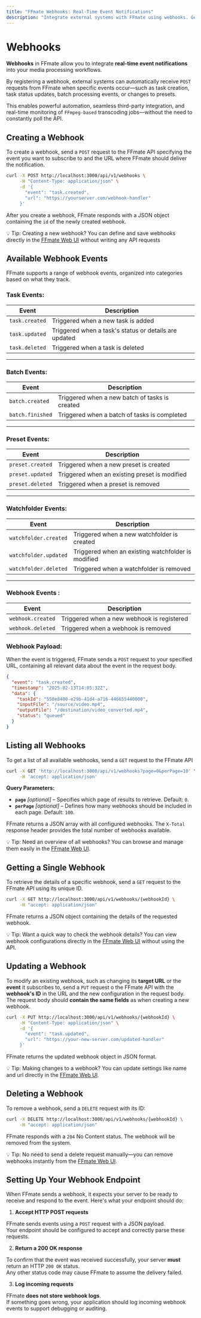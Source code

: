 ```yaml
---
title: "FFmate Webhooks: Real-Time Event Notifications"
description: "Integrate external systems with FFmate using webhooks. Get instant notifications for task updates, batch processing, preset changes and more"
---
```


# Webhooks

**Webhooks** in FFmate allow you to integrate **real-time event notifications** into your media processing workflows.

By registering a webhook, external systems can automatically receive `POST` requests from FFmate when specific events occur—such as task creation, task status updates, batch processing events, or changes to presets.

This enables powerful automation, seamless third-party integration, and real-time monitoring of `FFmpeg-based` transcoding jobs—without the need to constantly poll the API.

## Creating a Webhook  

To create a webhook, send a `POST` request to the FFmate API specifying the event you want to subscribe to and the URL where FFmate should deliver the notification.  

```sh
curl -X POST http://localhost:3000/api/v1/webhooks \
     -H "Content-Type: application/json" \
     -d '{
       "event": "task.created",
       "url": "https://yourserver.com/webhook-handler"
     }'
```

After you create a webhook, FFmate responds with a JSON object containing the `id` of the newly created webhook.

💡 Tip: Creating a new webhook? You can define and save webhooks directly in the [FFmate Web UI](/docs/web-ui.md#webhooks) without writing any API requests

## Available Webhook Events

FFmate supports a range of webhook events, organized into categories based on what they track.

### Task Events:

| Event              | Description |
|--------------------|-------------|
| `task.created`    | Triggered when a new task is added |
| `task.updated`    | Triggered when a task's status or details are updated |
| `task.deleted`    | Triggered when a task is deleted |

---

### Batch Events:

| Event              | Description |
|--------------------|-------------|
| `batch.created`   | Triggered when a new batch of tasks is created |
| `batch.finished`  | Triggered when a batch of tasks is completed |

---

### Preset Events:

| Event              | Description |
|--------------------|-------------|
| `preset.created`  | Triggered when a new preset is created |
| `preset.updated`  | Triggered when an existing preset is modified |
| `preset.deleted`  | Triggered when a preset is removed |

---

### Watchfolder Events:
| Event                  | Description |
|------------------------|-------------|
| `watchfolder.created`  | Triggered when a new watchfolder is created |
| `watchfolder.updated`  | Triggered when an existing watchfolder is modified |
| `watchfolder.deleted`  | Triggered when a watchfolder is removed |

---

### Webhook Events :

| Event              | Description |
|--------------------|-------------|
| `webhook.created` | Triggered when a new webhook is registered |
| `webhook.deleted` | Triggered when a webhook is removed |


### Webhook Payload:

When the event is triggered, FFmate sends a `POST` request to your specified URL, containing all relevant data about the event in the request body.

```json
{
  "event": "task.created",
  "timestamp": "2025-02-13T14:05:32Z",
  "data": {
    "taskId": "550e8400-e29b-41d4-a716-446655440000",
    "inputFile": "/source/video.mp4",
    "outputFile": "/destination/video_converted.mp4",
    "status": "queued"
  }
}
```

## Listing all Webhooks

To get a list of all available webhooks, send a `GET` request to the FFmate API

```sh
curl -X GET 'http://localhost:3000/api/v1/webhooks?page=0&perPage=10' \
     -H 'accept: application/json'
```

**Query Parameters:**

- **`page`** *[optional]* – Specifies which page of results to retrieve. Default: `0`.
- **`perPage`** *[optional]* – Defines how many webhooks should be included in each page. Default: `100`.

FFmate returns a JSON array with all configured webhooks. The `X-Total` response header provides the total number of webhooks available.

💡 Tip: Need an overview of all webhooks? You can browse and manage them easily in the [FFmate Web UI](/docs/web-ui.md#webhooks).

## Getting a Single Webhook

To retrieve the details of a specific webhook, send a `GET` request to the FFmate API using its unique ID.

```sh
curl -X GET http://localhost:3000/api/v1/webhooks/{webhookId} \
     -H "accept: application/json"
```
FFmate returns a JSON object containing the details of the requested webhook.

💡 Tip: Want a quick way to check the webhook details? You can view webhook configurations directly in the [FFmate Web UI](/docs/web-ui.md#webhooks) without using the API.

## Updating a Webhook

To modify an existing webhook, such as changing its **target URL** or the **event** it subscribes to, send a `PUT` request o the FFmate API with the **webhook's ID** in the URL and the new configuration in the request body. The request body should **contain the same fields** as when creating a new webhook.

```sh
curl -X PUT http://localhost:3000/api/v1/webhooks/{webhookId} \
     -H "Content-Type: application/json" \
     -d '{
       "event": "task.updated",
       "url": "https://your-new-server.com/updated-handler"
     }'
```

FFmate returns the updated webhook object in JSON format.

💡 Tip: Making changes to a webhook? You can update settings like name and url directly in the [FFmate Web UI](/docs/web-ui.md#webhooks).

## Deleting a Webhook  

To remove a webhook, send a `DELETE` request with its ID:

```sh
curl -X DELETE http://localhost:3000/api/v1/webhooks/{webhookId} \
     -H "accept: application/json"
```

FFmate responds with a `204` No Content status. The webhook will be removed from the system.

💡 Tip: No need to send a delete request manually—you can remove webhooks instantly from the [FFmate Web UI](/docs/web-ui.md#webhooks).

## Setting Up Your Webhook Endpoint

When FFmate sends a webhook, it expects your server to be ready to receive and respond to the event. Here's what your endpoint should do:

1. **Accept HTTP POST requests**

FFmate sends events using a `POST` request with a JSON payload.  
Your endpoint should be configured to accept and correctly parse these requests.

2. **Return a 200 OK response**

To confirm that the event was received successfully, your server **must** return an HTTP `200 OK` status.  
Any other status code may cause FFmate to assume the delivery failed.

3. **Log incoming requests**

FFmate **does not store webhook logs**.  
If something goes wrong, your application should log incoming webhook events to support debugging or auditing.